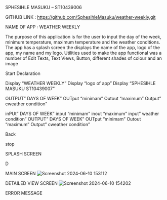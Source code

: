 SPHESIHLE MASUKU – ST10439006

GITHUB LINK : https://github.com/SphesihleMasuku/weather-weekly.git

NAME OF APP : WEATHER WEEKLY

The purpose of this application is for the user to input the day of the week, minimum temperature, maximum temperature and the weather conditions. The app has a splash screen the displays the name of the app, logo of the app, my name and my logo. Utilities used to make the app functional was a number of Edit Texts, Text Views, Button, different shades of colour and an image


Start
Declaration

Display “WEATHER WEEKLY”
Display “logo of app”
Display “SPHESIHLE MASUKU ST10439007”

OUTPUT” DAYS OF WEEK”
OUTput “minimam”
Outout “maximum”
Output” cweather condition”

inPUt” DAYS OF WEEK”
input “minimam”
inout “maximum”
input” weather condition”
OUTPUT” DAYS OF WEEK”
OUTput “minimam”
Outout “maximum”
Output” cweather condition”

Back

stop















SPLASH SCREEN



D 


MAIN SCREEN
 ![Screenshot 2024-06-10 153112](https://github.com/SphesihleMasuku/weather-weekly/assets/163858408/67d7cc44-cc73-4081-813b-f8d2b1c4240d)


DETAILED VIEW SCREEN
![Screenshot 2024-06-10 154202](https://github.com/SphesihleMasuku/weather-weekly/assets/163858408/0fe26975-bff6-437b-bdba-a0e2b74bf278)

 

ERROR MESSAGE 























